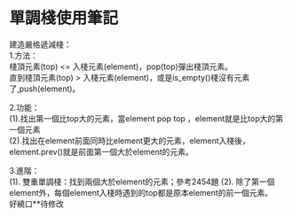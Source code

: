 # 單調棧使用筆記  
建造嚴格遞減棧：  
1.方法：  
    棧頂元素(top) <= 入棧元素(element)，pop(top)彈出棧頂元素。  
    直到棧頂元素(top) > 入棧元素(element)，或是is_empty()棧沒有元素了,push(element)。 

2.功能：  
    (1).找出第一個比top大的元素，當element pop top ，element就是比top大的第一個元素  
    (2).找出在element前面同時比element更大的元素，element入棧後，element.prev()就是前面第一個大於element的元素。  
      

3.進階：    
    (1). 雙重單調棧：找到兩個大於element的元素；參考2454題
    (2). 除了第一個element外，每個element入棧時遇到的top都是原本element的前一個元素。   
    好繞口**待修改  




